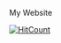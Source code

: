 My Website

[![HitCount](http://hits.dwyl.io/alancleetus/alancleetusgithubio.svg)](http://hits.dwyl.io/alancleetus/alancleetusgithubio)
